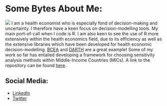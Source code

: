 # Some Bytes About Me:
![](https://user-images.githubusercontent.com/46462501/121810362-e1abee00-cc60-11eb-8ec9-56c093ec7b96.jpeg)
I am a health economist who is especially fond of decision-making and uncertainty. I therefore have a keen focus on decision-modelling tools. My main port-of-call when I code is R. I am also keen to see the use of R more extensively within the health economics field, due to its efficiency as well as the extensive libraries which have been developed for health economic decision-modelling. [BCEA](https://github.com/giabaio/BCEA) and [DARTH](https://github.com/DARTH-git) are a great example! Some of my work so far has entailed developing a framework for choosing sensitivity analysis methods within Middle-Income Countries (MICs). A link to the repository can be found [here](https://github.com/jSoboil/Dissertation).

  ##  Social Media:
  - [LinkedIn](https://www.linkedin.com/in/joshua-soboil-067351172/)
  - [Twitter](https://twitter.com/ama_loop)
